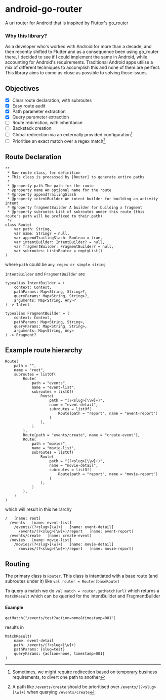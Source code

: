 # android-go-router
A url router for Android that is inspired by Flutter's go_router

### Why this library?
As a developer who's worked with Android for more than a decade, and then recently shifted to Flutter and as a consequence been using go_router there, 
I decided to see if I could implement the same in Android, while accounting for Android's requirements.
Traditional Android apps utilise a mix of different techniques to accomplish this and none of them are perfect.
This library aims to come as close as possible to solving those issues.

## Objectives
- [x] Clear route declaration, with subroutes
- [x] Easy route audit
- [x] Path parameter extraction
- [x] Query parameter extraction
- [ ] Route redirection, with inheritance
- [ ] Backstack creation
- [ ] Global redirection via an externally provided configuration[^1]
- [ ] Prioritise an exact match over a regex match[^2]

## Route Declaration
```
**
 * Raw route class, for definition
 * This class is processed by [Router] to generate entire paths
 *
 * @property path The path for the route
 * @property name An optional name for the route
 * @property appendTrailingSlash
 * @property intentBuilder An intent builder for building an activity intent
 * @property fragmentBuilder A builder for building a fragment
 * @property subroutes List of subroutes under this route (this route's path will be prefixed to their path)
 */
class Route(
    var path: String,
    var name: String? = null,
    var appendTrailingSlash: Boolean = true,
    var intentBuilder: IntentBuilder? = null,
    var fragmentBuilder: FragmentBuilder? = null,
    var subroutes: List<Route> = emptyList()
)
```
where `path` could be `any regex or simple string`

`IntentBuilder` and `FragmentBuilder` are
```
typealias IntentBuilder = (
    context: Context,
    pathParams: Map<String, String>?,
    queryParams: Map<String, String>?,
    arguments: Map<String, Any>?
) -> Intent

typealias FragmentBuilder = (
    context: Context,
    pathParams: Map<String, String>,
    queryParams: Map<String, String>,
    arguments: Map<String, Any>
) -> Fragment?
```


## Example route hierarchy
```
Route(
    path = "",
    name = "root",
    subroutes = listOf(
        Route(
            path = "events",
            name = "event-list",
            subroutes = listOf(
                Route(
                    path = "(?<slug>[\\w]+)",
                    name = "event-detail",
                    subroutes = listOf(
                        Route(path = "report", name = "event-report")
                    )
                ),
            )
        ),
        Route(path = "events/create", name = "create-event"),
        Route(
            path = "movies",
            name = "movie-list",
            subroutes = listOf(
                Route(
                    path = "(?<slug>[\\w]+)",
                    name = "movie-detail",
                    subroutes = listOf(
                        Route(path = "report", name = "movie-report")
                    )
                ),
            )
        ),
    )
)
```
which will result in this heirarchy
```
/   [name: root]
  /events   [name: event-list]
    /events/(?<slug>[\w]+)   [name: event-detail]
      /events/(?<slug>[\w]+)/report   [name: event-report]
  /events/create   [name: create-event]
  /movies   [name: movie-list]
    /movies/(?<slug>[\w]+)   [name: movie-detail]
      /movies/(?<slug>[\w]+)/report   [name: movie-report]
```

## Routing
The primary class is `Router`.
This class is intantiated with a base route (and subroutes under it) like
`val router = Router(baseRoute)`

To query a match we do
`val match = router.getMatch(url)`
which returns a `MatchResult` which can be queried for the intentBuilder and FragmentBuilder

#### Example
```
getMatch("/events/test?action=none&timestamp=001")
```
results in
```
MatchResult(
	name: event-detail
	path: /events/(?<slug>[\w]+)
	pathParams: {slug=test}
	queryParams: {action=none, timestamp=001}
)
```


[^1]: Sometimes, we might require redirection based on temporary business requirements, to divert one path to another
[^2]: A path like `/events/create` should be prioritised over `/events/(?<slug>[\w]+)` when querying `/events/create`
